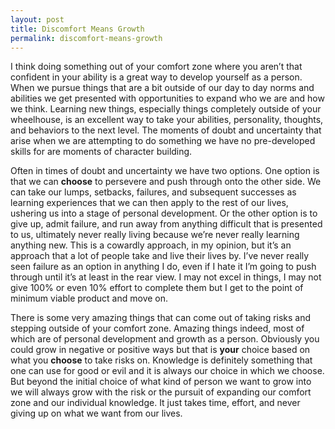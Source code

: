 ```yaml
---
layout: post
title: Discomfort Means Growth
permalink: discomfort-means-growth
---
```




I think doing something out of your comfort zone where you aren’t that confident in your ability is a great way to develop yourself as a person. When we pursue things that are a bit outside of our day to day norms and abilities we get presented with opportunities to expand who we are and how we think. Learning new things, especially things completely outside of your wheelhouse, is an excellent way to take your abilities, personality, thoughts, and behaviors to the next level. The moments of doubt and uncertainty that arise when we are attempting to do something we have no pre-developed skills for are moments of character building.

Often in times of doubt and uncertainty we have two options. One option is that we can **choose** to persevere and push through onto the other side. We can take our lumps, setbacks, failures, and subsequent successes as learning experiences that we can then apply to the rest of our lives, ushering us into a stage of personal development. Or the other option is to give up, admit failure, and run away from anything difficult that is presented to us, ultimately never really living because we’re never really learning anything new. This is a cowardly approach, in my opinion, but it’s an approach that a lot of people take and live their lives by. I’ve never really seen failure as an option in anything I do, even if I hate it I’m going to push through until it’s at least in the rear view. I may not excel in things, I may not give 100% or even 10% effort to complete them but I get to the point of minimum viable product and move on.

There is some very amazing things that can come out of taking risks and stepping outside of your comfort zone. Amazing things indeed, most of which are of personal development and growth as a person. Obviously you could grow in negative or positive ways but that is **your** choice based on what you **choose** to take risks on. Knowledge is definitely something that one can use for good or evil and it is always our choice in which we choose. But beyond the initial choice of what kind of person we want to grow into we will always grow with the risk or the pursuit of expanding our comfort zone and our individual knowledge. It just takes time, effort, and never giving up on what we want from our lives.
